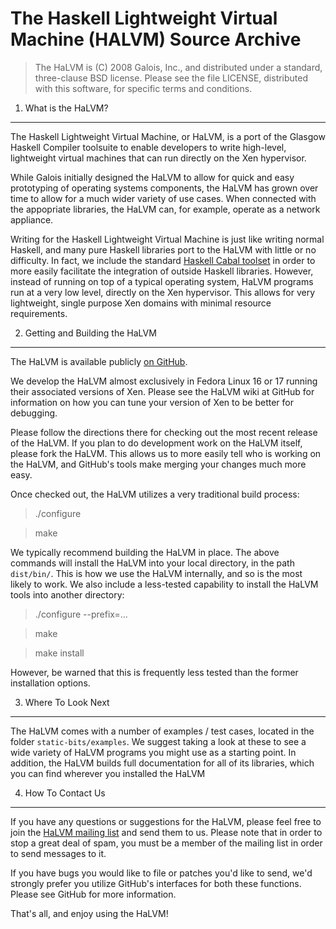 The Haskell Lightweight Virtual Machine (HALVM) Source Archive
==============================================================

> The HaLVM is (C) 2008 Galois, Inc., and distributed under a standard,
> three-clause BSD license. Please see the file LICENSE, distributed with
> this software, for specific terms and conditions.

1. What is the HaLVM?
---------------------

The Haskell Lightweight Virtual Machine, or HaLVM, is a port of the Glasgow
Haskell Compiler toolsuite to enable developers to write high-level, lightweight
virtual machines that can run directly on the Xen hypervisor.

While Galois initially designed the HaLVM to allow for quick and easy
prototyping of operating systems components, the HaLVM has grown over time to
allow for a much wider variety of use cases. When connected with the appopriate
libraries, the HaLVM can, for example, operate as a network appliance.

Writing for the Haskell Lightweight Virtual Machine is just like writing
normal Haskell, and many pure Haskell libraries port to the HaLVM with little
or no difficulty. In fact, we include the standard
[Haskell Cabal toolset](http://www.haskell.org/cabal/) in order to more easily
facilitate the integration of outside Haskell libraries. However, instead of
running on top of a typical operating system, HaLVM programs run at a very low
level, directly on the Xen hypervisor. This allows for very lightweight, single
purpose Xen domains with minimal resource requirements.

2. Getting and Building the HaLVM
---------------------------------

The HaLVM is available publicly [on GitHub](http://github.org/GaloisInc/HaLVM).

We develop the HaLVM almost exclusively in Fedora Linux 16 or 17 running their
associated versions of Xen. Please see the HaLVM wiki at GitHub for information
on how you can tune your version of Xen to be better for debugging.

Please follow the directions there for checking out the most recent release
of the HaLVM. If you plan to do development work on the HaLVM itself, please
fork the HaLVM. This allows us to more easily tell who is working on the HaLVM,
and GitHub's tools make merging your changes much more easy.

Once checked out, the HaLVM utilizes a very traditional build process:

> ./configure

> make

We typically recommend building the HaLVM in place. The above commands will
install the HaLVM into your local directory, in the path `dist/bin/`. This
is how we use the HaLVM internally, and so is the most likely to work. We
also include a less-tested capability to install the HaLVM tools into another
directory:

> ./configure --prefix=...

> make

> make install

However, be warned that this is frequently less tested than the former
installation options.

3. Where To Look Next
---------------------

The HaLVM comes with a number of examples / test cases, located in the folder
`static-bits/examples`. We suggest taking a look at these to see a wide
variety of HaLVM programs you might use as a starting point. In addition,
the HaLVM builds full documentation for all of its libraries, which you can
find wherever you installed the HaLVM

4. How To Contact Us
--------------------

If you have any questions or suggestions for the HaLVM, please feel free to
join the [HaLVM mailing list](http://community.galois.com/mailman/listinfo/halvm-devel)
and send them to us. Please note that in order to stop a great deal of spam,
you must be a member of the mailing list in order to send messages to it.

If you have bugs you would like to file or patches you'd like to send, we'd
strongly prefer you utilize GitHub's interfaces for both these functions. Please
see GitHub for more information.

That's all, and enjoy using the HaLVM!
